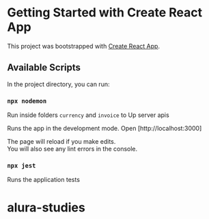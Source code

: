 

# Getting Started with Create React App
This project was bootstrapped with [Create React App](https://github.com/facebook/create-react-app).

## Available Scripts

In the project directory, you can run:

### `npx nodemon`

Run inside folders `currency` and `invoice` to Up server apis

Runs the app in the development mode. Open [http://localhost:3000]

The page will reload if you make edits.\
You will also see any lint errors in the console.


### `npx jest` 

Runs the application tests


# alura-studies